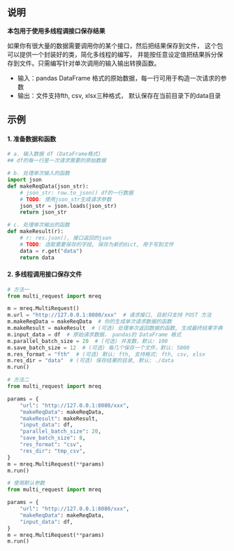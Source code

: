 
## 说明
**本包用于使用多线程调接口保存结果**

如果你有很大量的数据需要调用你的某个接口，然后把结果保存到文件， 这个包可以提供一个封装好的类，简化多线程的编写，
并能按任意设定值把结果拆分保存到文件。只需编写针对单次调用的输入输出转换函数。

- 输入：pandas DataFrame 格式的原始数据，每一行可用于构造一次请求的参数
- 输出：文件支持fth, csv, xlsx三种格式， 默认保存在当前目录下的data目录


## 示例

#### 1. 准备数据和函数
```python
# a. 输入数据 df (DataFrame格式)
## df的每一行是一次请求需要的原始数据

# b. 处理单次输入的函数
import json
def makeReqData(json_str):
    # json_str: row.to_json() df的一行数据
    # TODO: 使用json_str生成请求参数
    json_str = json.loads(json_str)
    return json_str

# c. 处理单次输出的函数
def makeResult(r):
    # r: res.json(), 接口返回的json
    # TODO: 选取需要保存的字段, 保存为新的dict, 用于写到文件
    data = r.get("data")
    return data
```


#### 2. 多线程调用接口保存文件


```python
# 方法一
from multi_request import mreq

m = mreq.MultiRequest()
m.url = "http://127.0.0.1:8080/xxx"  # 请求接口, 目前只支持 POST 方法
m.makeReqData = makeReqData  # 你的生成单次请求数据的函数
m.makeResult = makeResult  # (可选) 处理单次返回数据的函数, 生成最终结果字典
m.input_data = df  # 原始请求数据， pandas的 DataFrame 格式
m.parallel_batch_size = 20  # (可选) 并发数，默认: 100
m.save_batch_size = 12  # (可选) 每几个保存一个文件，默认: 5000
m.res_format = "fth"  # (可选) 默认: fth, 支持格式: fth, csv, xlsx
m.res_dir = "data"  # (可选) 保存结果的目录, 默认: ./data
m.run()
```


```python
# 方法二
from multi_request import mreq

params = {
    "url": "http://127.0.0.1:8080/xxx",
    "makeReqData": makeReqData,
    "makeResult": makeResult,
    "input_data": df,
    "parallel_batch_size": 20,
    "save_batch_size": 8,
    "res_format": "csv",
    "res_dir": "tmp_csv",
}
m = mreq.MultiRequest(**params)
m.run()
```


```python
# 使用默认参数
from multi_request import mreq

params = {
    "url": "http://127.0.0.1:8080/xxx",
    "makeReqData": makeReqData,
    "input_data": df,
}
m = mreq.MultiRequest(**params)
m.run()
```



